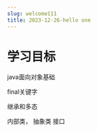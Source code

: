 ```yaml
---
slug: welcome111
title: 2023-12-26-hello one
---
```


# 学习目标
java面向对象基础

final关键字

继承和多态

内部类，
抽象类
接口